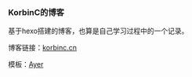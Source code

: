### KorbinC的博客

基于hexo搭建的博客，也算是自己学习过程中的一个记录。

博客链接：[korbinc.cn](http://korbinc.cn)

模板：[Ayer](https://github.com/Shen-Yu/hexo-theme-ayer)
